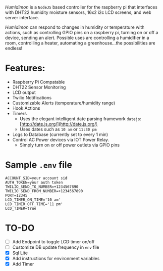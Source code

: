 *Humidimon* is a `NodeJS` based controller for the raspberry pi that interfaces with DHT22 humidity moisture sensors, 16x2 i2c LCD screens, and web server interface.

*Humidimon* can respond to changes in humidity or temperature with actions, such as controlling GPIO pins on a raspberry pi, turning on or off a device, sending an alert. Possible uses are controlling a humidifier in a room, controlling a heater, automating a greenhouse...the possibilities are endless!

# Features:
- Raspberry Pi Compatable
- DHT22 Sensor Monitoring
- LCD output
- Twilio Notifications
- Customizable Alerts (temperature/humidity range)
- Hook Actions
- Timers
  - Uses the elegant intelligent date parsing framework `datejs`:  [http://date.js.org/](http://date.js.org/)
  - Uses dates such as `10 am` or `11:30 pm`
- Logs to Database (currently set to every 1 min)
- Control AC Power devices via IOT Power Relay.
  - Simply turn on or off power outlets via GPIO pins

# Sample `.env` file
```
ACCOUNT_SID=your account sid
AUTH_TOKEN=your auth token
TWILIO_SEND_TO_NUMBER=+1234567890
TWILIO_SEND_FROM_NUMBER=+1234567890
PORT=12345
LCD_TIMER_ON_TIME='10 am'
LCD_TIMER_OFF_TIME='11 pm'
LCD_TIMER=true
```

# TO-DO
- [ ] Add Endpoint to toggle LCD timer on/off
- [ ] Customize DB update frequency in `env` file
- [x] Sql Lite
- [x] Add instructions for environment variables
- [x] Add Timer